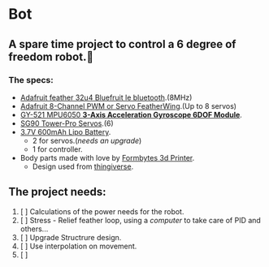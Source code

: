 # Bot

## A spare time project to control a **6 degree of freedom** robot.:speak_no_evil:


### The specs:
- [Adafruit feather 32u4 Bluefruit le bluetooth](https://www.adafruit.com/product/2829).(8MHz)
- [Adafruit 8-Channel PWM or Servo FeatherWing](https://learn.adafruit.com/adafruit-8-channel-pwm-or-servo-featherwing/assembly?view=all).(Up to 8 servos)
- [GY-521 MPU6050 **3-Axis Acceleration Gyroscope 6DOF Module**](http://www.dx.com/p/gy-521-mpu6050-3-axis-acceleration-gyroscope-6dof-module-blue-154602#.WVoIhYg1-Uk).
- [SG90 Tower-Pro Servos](http://www.micropik.com/PDF/SG90Servo.pdf).(6)
- [3.7V 600mAh Lipo Battery](http://www.dx.com/p/3-7v-600mah-lipo-battery-1-to-4-charger-for-syma-x5c-1-x5sw-drone-jjrc-h5c-v943-931-416020#.WVoJeYg1-Uk).
  - 2 for servos.(*needs an upgrade*)
  - 1 for controller.
- Body parts made with love by [Formbytes 3d Printer](http://www.formbytes.com/).
  - Design used from [thingiverse](https://www.thingiverse.com/thing:923853).


## The project needs:

1. [ ] Calculations of the power needs for the robot.
2. [ ] Stress - Relief feather loop, using a *computer* to take care of PID and others...
3. [ ] Upgrade Structrure design.
4. [ ] Use interpolation on movement.
5. [ ]
